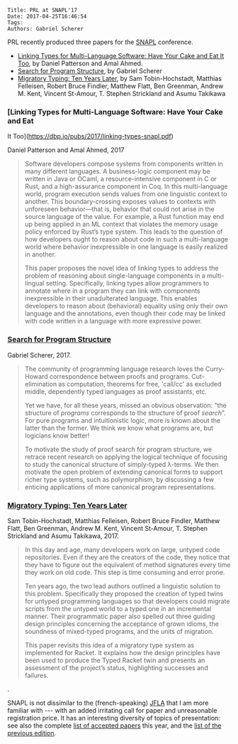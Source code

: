     Title: PRL at SNAPL'17
    Date: 2017-04-25T16:46:54
    Tags:
    Authors: Gabriel Scherer

PRL recently produced three papers for the
[SNAPL](http://snapl.org/2017/index.html) conference.

- [Linking Types for Multi-Language Software: Have Your Cake and Eat
  It Too](https://dbp.io/pubs/2017/linking-types-snapl.pdf), by Daniel
  Patterson and Amal Ahmed.
- [Search for Program Structure](http://www.ccs.neu.edu/home/gasche/research/canonical-forms/snapl.pdf),
  by Gabriel Scherer
- [Migratory Typing: Ten Years
  Later](http://www.ccs.neu.edu/racket/pubs/typed-racket.pdf), by Sam
  Tobin-Hochstadt, Matthias Felleisen, Robert Bruce Findler, Matthew
  Flatt, Ben Greenman, Andrew M. Kent, Vincent St-Amour, T. Stephen
  Strickland and Asumu Takikawa

<!-- more -->

### [Linking Types for Multi-Language Software: Have Your Cake and Eat
  It Too](https://dbp.io/pubs/2017/linking-types-snapl.pdf)

Daniel Patterson and Amal Ahmed, 2017

> Software developers compose systems from components written in many different
> languages. A business-logic component may be written in Java or OCaml, a
> resource-intensive component in C or Rust, and a high-assurance component in
> Coq. In this multi-language world, program execution sends values from one
> linguistic context to another. This boundary-crossing exposes values to contexts
> with unforeseen behavior—that is, behavior that could not arise in the source
> language of the value. For example, a Rust function may end up being applied in
> an ML context that violates the memory usage policy enforced by Rust’s type
> system. This leads to the question of how developers ought to reason about code
> in such a multi-language world where behavior inexpressible in one language is
> easily realized in another.
>
> This paper proposes the novel idea of linking types to address the problem of
> reasoning about single-language components in a multi-lingual setting.
> Specifically, linking types allow programmers to annotate where in a program
> they can link with components inexpressible in their unadulterated language.
> This enables developers to reason about (behavioral) equality using only their
> own language and the annotations, even though their code may be linked with code
> written in a language with more expressive power.


### [Search for Program Structure](http://www.ccs.neu.edu/home/gasche/research/canonical-forms/snapl.pdf)

Gabriel Scherer, 2017.

> The community of programming language research loves the
> Curry-Howard correspondence between proofs and
> programs. Cut-elimination as computation, theorems for free,
> 'call/cc' as excluded middle, dependently typed languages as proof
> assistants, etc.
>
> Yet we have, for all these years, missed an obvious observation:
> "the structure of *programs* corresponds to the structure of proof
> *search*". For pure programs and intuitionistic logic, more is known
> about the latter than the former. We think we know what programs
> are, but logicians know better!
>
> To motivate the study of proof search for program structure, we
> retrace recent research on applying the logical technique of focusing
> to study the canonical structure of simply-typed λ-terms. We then
> motivate the open problem of extending canonical forms to support
> richer type systems, such as polymorphism, by discussing a few
> enticing applications of more canonical program representations.

### [Migratory Typing: Ten Years Later](http://www.ccs.neu.edu/racket/pubs/typed-racket.pdf)

Sam Tobin-Hochstadt, Matthias Felleisen, Robert Bruce Findler, Matthew
Flatt, Ben Greenman, Andrew M. Kent, Vincent St-Amour, T. Stephen
Strickland and Asumu Takikawa, 2017.

> In this day and age, many developers work on large, untyped code
> repositories. Even if they are the creators of the code, they notice
> that they have to figure out the equivalent of method signatures
> every time they work on old code. This step is time consuming and
> error prone.
>
> Ten years ago, the two lead authors outlined a linguistic solution
> to this problem. Specifically they proposed the creation of typed
> twins for untyped programming languages so that developers could
> migrate scripts from the untyped world to a typed one in an
> incremental manner. Their programmatic paper also spelled out three
> guiding design principles concerning the acceptance of grown idioms,
> the soundness of mixed-typed programs, and the units of migration.
>
> This paper revisits this idea of a migratory type system as
> implemented for Racket. It explains how the design principles have
> been used to produce the Typed Racket twin and presents an
> assessment of the project’s status, highlighting successes and
> failures.

.

SNAPL is not dissimilar to the (french-speaking)
[JFLA](http://jfla.inria.fr/) that I am more familiar with --- with an
added irritating call for paper and unreasonable registration
price. It has an interesting diversity of topics of presentation: see
also the complete [list of accepted
papers](http://snapl.org/2017/papers.html) this year, and the [list of
the previous edition](http://snapl.org/2015/papers.html).
